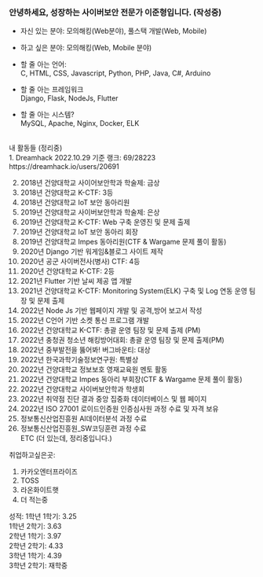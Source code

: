 ### 안녕하세요, 성장하는 사이버보안 전문가 이준형입니다. (작성중)
- 자신 있는 분야: 모의해킹(Web분야), 풀스택 개발(Web, Mobile)
- 하고 싶은 분야: 모의해킹(Web, Mobile 분야) 

- 할 줄 아는 언어:<br>
C, HTML, CSS, Javascript, Python, PHP, Java, C#, Arduino
- 할 줄 아는 프레임워크<br>
Django, Flask, NodeJs, Flutter
- 할 줄 아는 시스템?<br>
MySQL, Apache, Nginx, Docker, ELK
<br>
내 활동들 (정리중)<br>
1. Dreamhack 2022.10.29 기준 랭크: 69/28223<br>
https://dreamhack.io/users/20691

2. 2018년 건양대학교 사이어보안학과 학술제: 금상
3. 2018년 건양대학교 K-CTF: 3등
4. 2018년 건양대학교 IoT 보안 동아리원
5. 2019년 건양대학교 사이버보안학과 학술제: 은상
6. 2019년 건양대학교 K-CTF: Web 구축 운영진 및 문제 출제
7. 2019년 건양대학교 IoT 보안 동아리 회장
8. 2019년 건양대학교 Impes 동아리원(CTF & Wargame 문제 풀이 활동)
10. 2020년 Django 기반 워게임&블로그 사이트 제작
11. 2020년 공군 사이버전사(병사) CTF: 4등
12. 2020년 건양대학교 K-CTF: 2등
13. 2021년 Flutter 기반 날씨 제공 앱 개발
14. 2021년 건양대학교 K-CTF: Monitoring System(ELK) 구축 및 Log 연동 운영 팀장 및 문제 출제
15. 2022년 Node Js 기반 웹페이지 개발 및 공격,방어 보고서 작성
16. 2022년 C언어 기반 소켓 통신 프로그램 개발
17. 2022년 건양대학교 K-CTF: 총괄 운영 팀장 및 문제 출제 (PM)
18. 2022년 충청권 청소년 해킹방어대회: 총괄 운영 팀장 및 문제 출제(PM)
19. 2022년 중부발전을 뚫어봐! 버그바운티: 대상
20. 2022년 한국과학기술정보연구원: 특별상
21. 2022년 건양대학교 정보보호 영재교육원 멘토 활동
22. 2022년 건양대학교 Impes 동아리 부회장(CTF & Wargame 문제 풀이 활동)
23. 2022년 건양대학교 사이버보안학과 학생회
24. 2022년 취약점 진단 결과 중앙 집중화 데이터베이스 및 웹 페이지
25. 2022년 ISO 27001 로이드인증원 인증심사원 과정 수료 및 자격 보유
26. 정보통신산업진흥원 AI데이터분석 과정 수료
27. 정보통신산업진흥원_SW코딩훈련 과정 수료 <br>
ETC (더 있는데, 정리중입니다.)

취업하고싶은곳:
1. 카카오엔터프라이즈
2. TOSS
3. 라온화이트햇
4. 더 적는중

성적:
1학년 1학기: 3.25<br>
1학년 2학기: 3.63<br>
2학년 1학기: 3.97<br>
2학년 2학기: 4.33<br>
3학년 1학기: 4.39<br>
3학년 2학기: 재학중<br>



<!--
**with-developer/with-developer** is a ✨ _special_ ✨ repository because its `README.md` (this file) appears on your GitHub profile.

Here are some ideas to get you started:

- 🔭 I’m currently working on ...
- 🌱 I’m currently learning ...
- 👯 I’m looking to collaborate on ...
- 🤔 I’m looking for help with ...
- 💬 Ask me about ...
- 📫 How to reach me: ...
- 😄 Pronouns: ...
- ⚡ Fun fact: ...
-->

